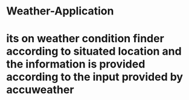 # Weather-Application
# its on weather condition finder according to situated location and the information is provided according to the input provided by accuweather
